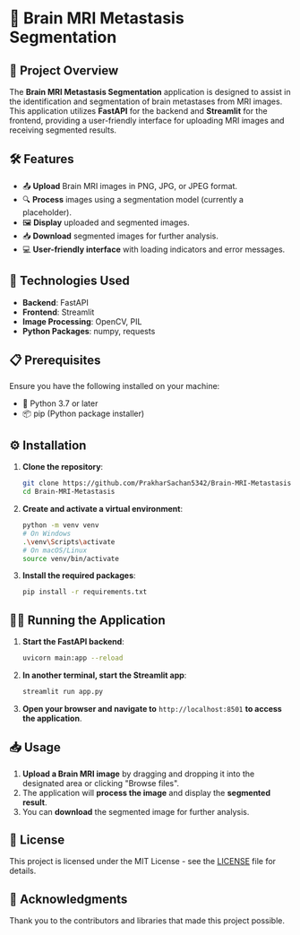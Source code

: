 # 🧠 Brain MRI Metastasis Segmentation

## 🌟 Project Overview
The **Brain MRI Metastasis Segmentation** application is designed to assist in the identification and segmentation of brain metastases from MRI images. This application utilizes **FastAPI** for the backend and **Streamlit** for the frontend, providing a user-friendly interface for uploading MRI images and receiving segmented results.

## 🛠️ Features
- 📤 **Upload** Brain MRI images in PNG, JPG, or JPEG format.
- 🔍 **Process** images using a segmentation model (currently a placeholder).
- 🖼️ **Display** uploaded and segmented images.
- 📥 **Download** segmented images for further analysis.
- 💻 **User-friendly interface** with loading indicators and error messages.

## 🚀 Technologies Used
- **Backend**: FastAPI
- **Frontend**: Streamlit
- **Image Processing**: OpenCV, PIL
- **Python Packages**: numpy, requests

## 📋 Prerequisites
Ensure you have the following installed on your machine:
- 🐍 Python 3.7 or later
- 📦 pip (Python package installer)

## ⚙️ Installation
1. **Clone the repository**:
   ```bash
   git clone https://github.com/PrakharSachan5342/Brain-MRI-Metastasis.git
   cd Brain-MRI-Metastasis
   ```

2. **Create and activate a virtual environment**:
   ```bash
   python -m venv venv
   # On Windows
   .\venv\Scripts\activate
   # On macOS/Linux
   source venv/bin/activate
   ```

3. **Install the required packages**:
   ```bash
   pip install -r requirements.txt
   ```

## 🏃‍♂️ Running the Application
1. **Start the FastAPI backend**:
   ```bash
   uvicorn main:app --reload
   ```

2. **In another terminal, start the Streamlit app**:
   ```bash
   streamlit run app.py
   ```

3. **Open your browser and navigate to** `http://localhost:8501` **to access the application**.

## 📥 Usage
1. **Upload a Brain MRI image** by dragging and dropping it into the designated area or clicking "Browse files".
2. The application will **process the image** and display the **segmented result**.
3. You can **download** the segmented image for further analysis.

## 📝 License
This project is licensed under the MIT License - see the [LICENSE](LICENSE) file for details.

## 🙏 Acknowledgments
Thank you to the contributors and libraries that made this project possible.

